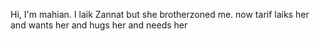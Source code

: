 Hi, I'm mahian. I laik Zannat but she brotherzoned me. now tarif laiks her and wants her and hugs her and needs her
